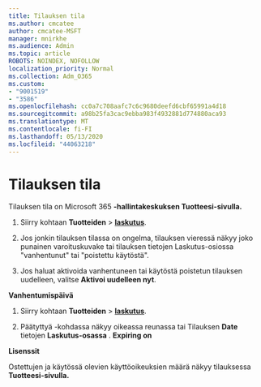 ```yaml
---
title: Tilauksen tila
ms.author: cmcatee
author: cmcatee-MSFT
manager: mnirkhe
ms.audience: Admin
ms.topic: article
ROBOTS: NOINDEX, NOFOLLOW
localization_priority: Normal
ms.collection: Adm_O365
ms.custom:
- "9001519"
- "3586"
ms.openlocfilehash: cc0a7c708aafc7c6c9680deefd6cbf65991a4d18
ms.sourcegitcommit: a98b25fa3cac9ebba983f4932881d774880aca93
ms.translationtype: MT
ms.contentlocale: fi-FI
ms.lasthandoff: 05/13/2020
ms.locfileid: "44063218"
---
```

# <a name="subscription-status"></a>Tilauksen tila

Tilauksen tila on Microsoft 365 **-hallintakeskuksen Tuotteesi-sivulla.**

1. Siirry kohtaan **Tuotteiden**  >  **[laskutus](https://go.microsoft.com/fwlink/p/?linkid=842054)**.

2. Jos jonkin tilauksen tilassa on ongelma, tilauksen vieressä näkyy joko punainen varoituskuvake tai tilauksen tietojen Laskutus-osiossa "vanhentunut" tai "poistettu käytöstä".

3. Jos haluat aktivoida vanhentuneen tai käytöstä poistetun tilauksen uudelleen, valitse **Aktivoi uudelleen nyt**.

**Vanhentumispäivä**

1. Siirry kohtaan **Tuotteiden**  >  **[laskutus](https://go.microsoft.com/fwlink/p/?linkid=842054)**.

2. Päätyttyä -kohdassa näkyy oikeassa reunassa tai Tilauksen **Date** tietojen **Laskutus-osassa** . **Expiring on**

**Lisenssit**

Ostettujen ja käytössä olevien käyttöoikeuksien määrä näkyy tilauksessa **Tuotteesi-sivulla.**

